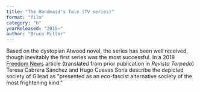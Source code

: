 ```yaml
---
title: "The Handmaid's Tale (TV series)"
format: "film"
category: "h"
yearReleased: "2015→"
author: "Bruce Miller"
---
```

Based on the dystopian Atwood novel, the series has been well received, though inevitably the first series was the most successful. In a 2019 <a href="https://freedomnews.org.uk/cinema-and-ideology-dystopia-at-the-end-of-capitalism/">Freedom News</a> article (translated from prior publication in <em>Revista Torpedo</em>) Teresa Cabrera Sánchez and Hugo Cuevas Soria describe the depicted society of Gilead as "presented as an eco-fascist alternative society of the most frightening kind."
